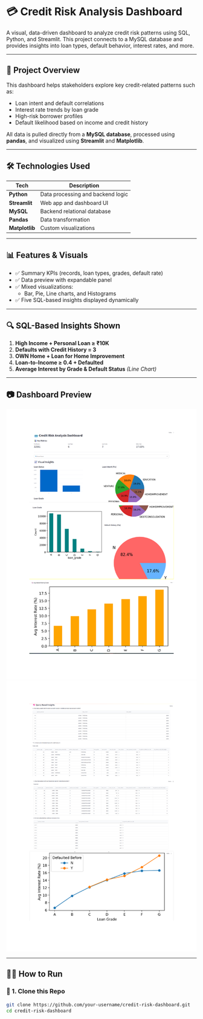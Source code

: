 # 💳 Credit Risk Analysis Dashboard

A visual, data-driven dashboard to analyze credit risk patterns using SQL, Python, and Streamlit. This project connects to a MySQL database and provides insights into loan types, default behavior, interest rates, and more.

---

## 🚀 Project Overview

This dashboard helps stakeholders explore key credit-related patterns such as:
- Loan intent and default correlations
- Interest rate trends by loan grade
- High-risk borrower profiles
- Default likelihood based on income and credit history

All data is pulled directly from a **MySQL database**, processed using **pandas**, and visualized using **Streamlit** and **Matplotlib**.

---

## 🛠️ Technologies Used

| Tech         | Description                         |
|--------------|-------------------------------------|
| **Python**   | Data processing and backend logic   |
| **Streamlit**| Web app and dashboard UI            |
| **MySQL**    | Backend relational database         |
| **Pandas**   | Data transformation                 |
| **Matplotlib** | Custom visualizations             |

---

## 📊 Features & Visuals

- ✅ Summary KPIs (records, loan types, grades, default rate)
- ✅ Data preview with expandable panel
- ✅ Mixed visualizations:
  - Bar, Pie, Line charts, and Histograms
- ✅ Five SQL-based insights displayed dynamically

---

## 🔍 SQL-Based Insights Shown

1. **High Income + Personal Loan ≥ ₹10K**  
2. **Defaults with Credit History = 3**
3. **OWN Home + Loan for Home Improvement**
4. **Loan-to-Income ≥ 0.4 + Defaulted**
5. **Average Interest by Grade & Default Status** *(Line Chart)*

---

## 📷 Dashboard Preview

![credit-risk-dashboard](preview1.png) <!-- Add a screenshot named preview.png -->
![credit-risk-dashboard](preview2.png) <!-- Add a screenshot named preview.png -->

---

## 🧑‍💻 How to Run

### 🔧 1. Clone this Repo

```bash
git clone https://github.com/your-username/credit-risk-dashboard.git
cd credit-risk-dashboard
